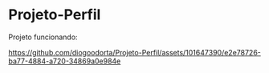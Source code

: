 # Projeto-Perfil

Projeto funcionando: 



https://github.com/diogoodorta/Projeto-Perfil/assets/101647390/e2e78726-ba77-4884-a720-34869a0e984e


